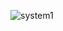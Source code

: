 ![system1](https://user-images.githubusercontent.com/107084512/208098067-950975f1-81fd-4c8c-9c4f-901f495a404e.png)
